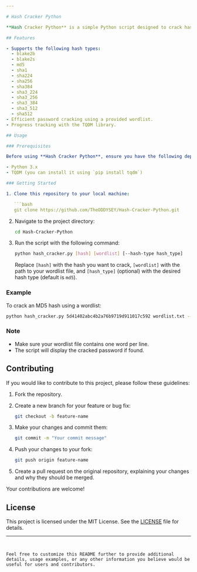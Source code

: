 ```yaml
---

# Hash Cracker Python

**Hash Cracker Python** is a simple Python script designed to crack hashed passwords using various hashing algorithms. This script offers a user-friendly command-line interface and supports a range of popular hash types.

## Features

- Supports the following hash types:
  - blake2b
  - blake2s
  - md5
  - sha1
  - sha224
  - sha256
  - sha384
  - sha3_224
  - sha3_256
  - sha3_384
  - sha3_512
  - sha512
- Efficient password cracking using a provided wordlist.
- Progress tracking with the TQDM library.

## Usage

### Prerequisites

Before using **Hash Cracker Python**, ensure you have the following dependencies installed:

- Python 3.x
- TQDM (you can install it using `pip install tqdm`)

### Getting Started

1. Clone this repository to your local machine:

   ```bash
   git clone https://github.com/TheODDYSEY/Hash-Cracker-Python.git
   ```

2. Navigate to the project directory:

   ```bash
   cd Hash-Cracker-Python
   ```

3. Run the script with the following command:

   ```bash
   python hash_cracker.py [hash] [wordlist] [--hash-type hash_type]
   ```

   Replace `[hash]` with the hash you want to crack, `[wordlist]` with the path to your wordlist file, and `[hash_type]` (optional) with the desired hash type (default is `md5`).

### Example

To crack an MD5 hash using a wordlist:

```bash
python hash_cracker.py 5d41402abc4b2a76b9719d911017c592 wordlist.txt --hash-type md5
```

### Note

- Make sure your wordlist file contains one word per line.
- The script will display the cracked password if found.

## Contributing

If you would like to contribute to this project, please follow these guidelines:

1. Fork the repository.

2. Create a new branch for your feature or bug fix:

   ```bash
   git checkout -b feature-name
   ```

3. Make your changes and commit them:

   ```bash
   git commit -m "Your commit message"
   ```

4. Push your changes to your fork:

   ```bash
   git push origin feature-name
   ```

5. Create a pull request on the original repository, explaining your changes and why they should be merged.

Your contributions are welcome!

## License

This project is licensed under the MIT License. See the [LICENSE](LICENSE) file for details.

---
```


Feel free to customize this README further to provide additional details, usage examples, or any other information you believe would be useful for users and contributors.